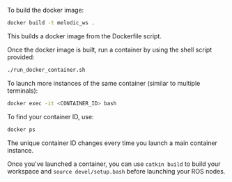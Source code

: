 

To build the docker image:
```bash
docker build -t melodic_ws .
```
This builds a docker image from the Dockerfile script.

Once the docker image is built, run a container by using the shell script provided:
```bash
./run_docker_container.sh
````

To launch more instances of the same container (similar to multiple terminals):
```bash
docker exec -it <CONTAINER_ID> bash
```

To find your container ID, use:
```bash
docker ps
```
The unique container ID changes every time you launch a main container instance.


Once you've launched a container, you can use `catkin build` to build your workspace and `source devel/setup.bash` before launching your ROS nodes.
